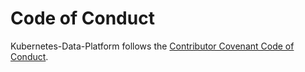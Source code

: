 # Code of Conduct

Kubernetes-Data-Platform follows the [Contributor Covenant Code of Conduct](https://www.contributor-covenant.org/).